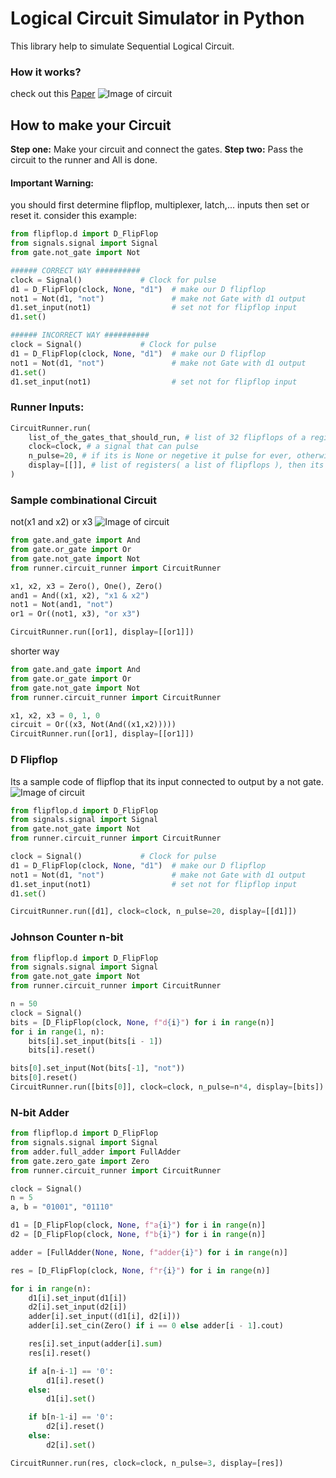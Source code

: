 # Logical Circuit Simulator in Python

This library help to simulate Sequential Logical Circuit. 
### How it works?
check out this [Paper](https://docs.google.com/document/d/1PxQw0eowU9g0zAxsIFedXjEQHsVnnVNxTFzNa7UyNtk/edit?usp=sharing)
![Image of circuit](http://s12.picofile.com/file/8402889692/circuit_work.gif)


## How to make your Circuit

**Step one:** Make your circuit and connect the gates.
**Step two:** Pass the circuit to the runner and All is done.

#### Important Warning: 
you should first determine flipflop, multiplexer, latch,... inputs then set or reset it.
consider this example:
```python
from flipflop.d import D_FlipFlop
from signals.signal import Signal
from gate.not_gate import Not

###### CORRECT WAY ##########
clock = Signal()             # Clock for pulse
d1 = D_FlipFlop(clock, None, "d1")  # make our D flipflop
not1 = Not(d1, "not")               # make not Gate with d1 output
d1.set_input(not1)                  # set not for flipflop input
d1.set()

###### INCORRECT WAY ##########
clock = Signal()             # Clock for pulse
d1 = D_FlipFlop(clock, None, "d1")  # make our D flipflop
not1 = Not(d1, "not")               # make not Gate with d1 output
d1.set()
d1.set_input(not1)                  # set not for flipflop input
```
### Runner Inputs:
```python
CircuitRunner.run(
    list_of_the_gates_that_should_run, # list of 32 flipflops of a register
    clock=clock, # a signal that can pulse
    n_pulse=20, # if its is None or negetive it pulse for ever, otherwise pulse n_pulse time
    display=[[]], # list of registers( a list of flipflops ), then its a list of lists. that print them after each pulse
)
```
### Sample combinational Circuit
not(x1 and x2) or x3
![Image of circuit](http://s12.picofile.com/file/8402887350/circuit1.png)

```python
from gate.and_gate import And
from gate.or_gate import Or
from gate.not_gate import Not
from runner.circuit_runner import CircuitRunner

x1, x2, x3 = Zero(), One(), Zero()
and1 = And((x1, x2), "x1 & x2")
not1 = Not(and1, "not")
or1 = Or((not1, x3), "or x3")

CircuitRunner.run([or1], display=[[or1]])
```

shorter way
```python
from gate.and_gate import And
from gate.or_gate import Or
from gate.not_gate import Not
from runner.circuit_runner import CircuitRunner

x1, x2, x3 = 0, 1, 0
circuit = Or((x3, Not(And((x1,x2)))))
CircuitRunner.run([or1], display=[[or1]])
```
### D Flipflop
Its a sample code of flipflop that its input connected to output by a not gate.
![Image of circuit](http://s12.picofile.com/file/8402887326/circuit2.png)

```python
from flipflop.d import D_FlipFlop
from signals.signal import Signal
from gate.not_gate import Not
from runner.circuit_runner import CircuitRunner

clock = Signal()             # Clock for pulse
d1 = D_FlipFlop(clock, None, "d1")  # make our D flipflop
not1 = Not(d1, "not")               # make not Gate with d1 output
d1.set_input(not1)                  # set not for flipflop input
d1.set()

CircuitRunner.run([d1], clock=clock, n_pulse=20, display=[[d1]])
```

### Johnson Counter n-bit
```python
from flipflop.d import D_FlipFlop
from signals.signal import Signal
from gate.not_gate import Not
from runner.circuit_runner import CircuitRunner

n = 50
clock = Signal()
bits = [D_FlipFlop(clock, None, f"d{i}") for i in range(n)]
for i in range(1, n):
    bits[i].set_input(bits[i - 1])
    bits[i].reset()

bits[0].set_input(Not(bits[-1], "not"))
bits[0].reset()
CircuitRunner.run([bits[0]], clock=clock, n_pulse=n*4, display=[bits])
```

### N-bit Adder
```python
from flipflop.d import D_FlipFlop
from signals.signal import Signal
from adder.full_adder import FullAdder
from gate.zero_gate import Zero
from runner.circuit_runner import CircuitRunner

clock = Signal()
n = 5
a, b = "01001", "01110"

d1 = [D_FlipFlop(clock, None, f"a{i}") for i in range(n)]
d2 = [D_FlipFlop(clock, None, f"b{i}") for i in range(n)]

adder = [FullAdder(None, None, f"adder{i}") for i in range(n)]

res = [D_FlipFlop(clock, None, f"r{i}") for i in range(n)]

for i in range(n):
    d1[i].set_input(d1[i])
    d2[i].set_input(d2[i])
    adder[i].set_input((d1[i], d2[i]))
    adder[i].set_cin(Zero() if i == 0 else adder[i - 1].cout)

    res[i].set_input(adder[i].sum)
    res[i].reset()

    if a[n-i-1] == '0':
        d1[i].reset()
    else:
        d1[i].set()

    if b[n-1-i] == '0':
        d2[i].reset()
    else:
        d2[i].set()

CircuitRunner.run(res, clock=clock, n_pulse=3, display=[res])
```
